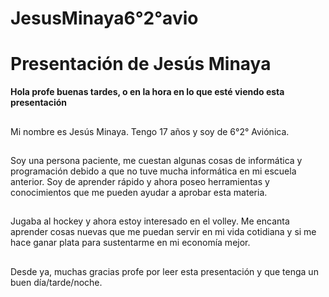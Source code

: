 # JesusMinaya6°2°avio
# Presentación de Jesús Minaya 
**Hola profe buenas tardes, o en la hora en lo que esté viendo esta presentación**
##
Mi nombre es Jesús Minaya.
Tengo 17 años y soy de 6°2° Aviónica. 
##
Soy una persona paciente, me cuestan algunas cosas de informática y programación debido a que no tuve mucha informática en mi escuela anterior. Soy de aprender rápido y ahora poseo herramientas y conocimientos que me pueden ayudar a aprobar esta materia.
##
Jugaba al hockey y ahora estoy interesado en el volley. Me encanta aprender cosas nuevas que me puedan servir en mi vida cotidiana y si me hace ganar plata para sustentarme en mi economía mejor.
##
Desde ya, muchas gracias profe por leer esta presentación y que tenga un buen día/tarde/noche.
